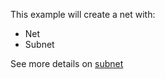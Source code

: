 This example will create a net with:
* Net
* Subnet


See more details on [subnet](https://docs.outscale.com/en/userguide/Creating-and-Managing-Subnets-in-Your-VPC.html)

